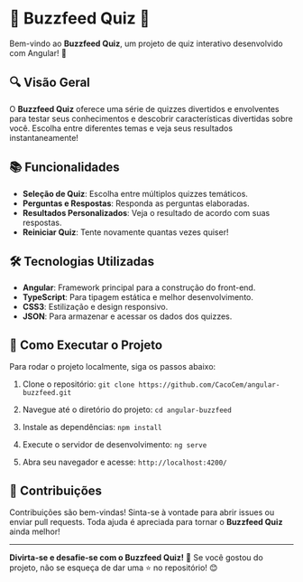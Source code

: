 # 🎉 Buzzfeed Quiz 🎉

Bem-vindo ao **Buzzfeed Quiz**, um projeto de quiz interativo desenvolvido com Angular! 🚀

## 🔍 Visão Geral

O **Buzzfeed Quiz** oferece uma série de quizzes divertidos e envolventes para testar seus conhecimentos e descobrir características divertidas sobre você. Escolha entre diferentes temas e veja seus resultados instantaneamente!

## 📚 Funcionalidades

- **Seleção de Quiz**: Escolha entre múltiplos quizzes temáticos.
- **Perguntas e Respostas**: Responda as perguntas elaboradas.
- **Resultados Personalizados**: Veja o resultado de acordo com suas respostas.
- **Reiniciar Quiz**: Tente novamente quantas vezes quiser!

## 🛠️ Tecnologias Utilizadas

- **Angular**: Framework principal para a construção do front-end.
- **TypeScript**: Para tipagem estática e melhor desenvolvimento.
- **CSS3**: Estilização e design responsivo.
- **JSON**: Para armazenar e acessar os dados dos quizzes.

## 🚀 Como Executar o Projeto

Para rodar o projeto localmente, siga os passos abaixo:

1. Clone o repositório: `git clone https://github.com/CacoCem/angular-buzzfeed.git`

2. Navegue até o diretório do projeto: `cd angular-buzzfeed`

3. Instale as dependências: `npm install`

4. Execute o servidor de desenvolvimento: `ng serve`

5. Abra seu navegador e acesse: `http://localhost:4200/`


## 🌟 Contribuições

Contribuições são bem-vindas! Sinta-se à vontade para abrir issues ou enviar pull requests. Toda ajuda é apreciada para tornar o **Buzzfeed Quiz** ainda melhor!

---
**Divirta-se e desafie-se com o Buzzfeed Quiz!** 🎉 Se você gostou do projeto, não se esqueça de dar uma ⭐ no repositório! 😊
